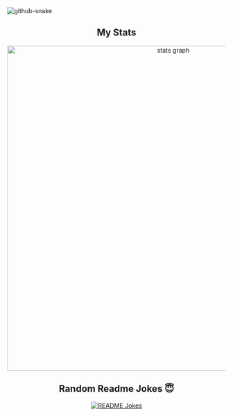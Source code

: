 <picture>
  <source media="(prefers-color-scheme: dark)" srcset="github-snake-dark.svg" />
  <source media="(prefers-color-scheme: light)" srcset="github-snake.svg" />
  <img alt="github-snake" src="github-snake.svg" />
</picture>



<h2 align="center">My Stats</h2>


<div align="center">
  <img src="http://github-profile-summary-cards.vercel.app/api/cards/profile-details?username=oza95&theme=bear" width=750  alt="stats graph"/>

</div>
<div align="center">
  <h2>Random Readme Jokes 😇</h2>
  <a href="https://readme-jokes.vercel.app"><img align="center" src="https://readme-jokes.vercel.app/api" alt="README Jokes"></a>
</div>
